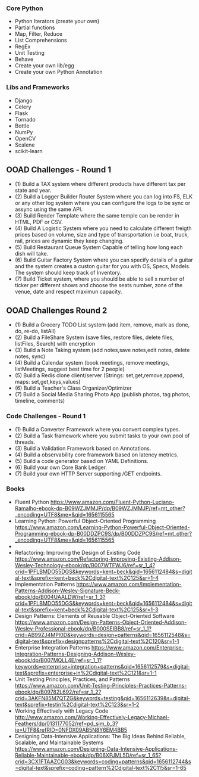 ### Core Python

* Python Iterators (create your own)
* Partial functions
* Map, Filter, Reduce
* List Comprehensions
* RegEx
* Unit Testing
* Behave
* Create your own lib/egg
* Create your own Python Annotation

### Libs and Frameworks

* Django 
* Celery
* Flask
* Tornado
* Bottle
* NumPy
* OpenCV 
* Scalene
* scikit-learn

## OOAD Challenges - Round 1

* (1) Build a TAX system where different products have different tax per state and year.
* (2) Build a Logger Builder Router System where you can log into FS, ELK or any other log system where you can configure the logs to be sync or assync using the same API.
* (3) Build Render Template where the same temple can be render in HTML, PDF or CSV.
* (4) Build A Logistic System where you need to calculate different freigth prices based on volume, size and type of transportation i.e boat, truck, rail, prices are dynamic they keep changing.
* (5) Build Restaurant Queue System Capable of telling how long each dish will take.
* (6) Build Guitar Factory System where you can specify details of a guitar and the system creates a 
custon guitar for you with OS, Specs, Models. The system should keep track of Inventory.
* (7) Build Ticket system, where you should be able to sell x number of ticker per different shows and
choose the seats number, zone of the venue, date and respect maximun capacity.

## OOAD Challenges Round 2

* (1) Build a Grocery TODO List system (add item, remove, mark as done, do, re-do, listAll)
* (2) Build a FileShare System  (save files, restore files, delete files, listFiles, Search) with encryption
* (3) Build a Note Taking system (add notes,save notes,edit notes, delete notes, sync)
* (4) Build a Calendar system (book meetings, remove meetings, listMeetings, suggest best time for 2 people)
* (5) Build a Redis clone client/server (Strings: set,get,remove,append, maps: set,get,keys,values)
* (6) Build a Teacher's Class Organizer/Optimizer
* (7) Build a Social Media Sharing Photo App (publish photos, tag photos, timeline, comments)

### Code Challenges - Round 1

* (1) Build a Converter Framework where you convert complex types.
* (2) Build a Task framework where you submit tasks to your own pool of threads.
* (3) Build a Validation Framework based on Annotations.
* (4) Build a observability core framework based on latency metrics.
* (5) Build a code generator based on YAML Definitions.
* (6) Build your own Core Bank Ledger.
* (7) Build your own HTTP Server supporting /GET endpoints.

### Books

* Fluent Python
https://www.amazon.com/Fluent-Python-Luciano-Ramalho-ebook-dp-B09WZJMMJP/dp/B09WZJMMJP/ref=mt_other?_encoding=UTF8&me=&qid=1656115565
* Learning Python: Powerful Object-Oriented Programming
https://www.amazon.com/Learning-Python-Powerful-Object-Oriented-Programming-ebook-dp-B00DDZPC9S/dp/B00DDZPC9S/ref=mt_other?_encoding=UTF8&me=&qid=1656115565
* 
* Refactoring: Improving the Design of Existing Code
https://www.amazon.com/Refactoring-Improving-Existing-Addison-Wesley-Technology-ebook/dp/B007WTFWJ6/ref=sr_1_4?crid=1PFLBMDO55DGS&keywords=kent+beck&qid=1656112484&s=digital-text&sprefix=kent+beck%2Cdigital-text%2C125&sr=1-4
* Implementation Patterns
https://www.amazon.com/Implementation-Patterns-Addison-Wesley-Signature-Beck-ebook/dp/B004UAALDW/ref=sr_1_3?crid=1PFLBMDO55DGS&keywords=kent+beck&qid=1656112484&s=digital-text&sprefix=kent+beck%2Cdigital-text%2C125&sr=1-3
* Design Patterns: Elements of Reusable Object-Oriented Software 
https://www.amazon.com/Design-Patterns-Object-Oriented-Addison-Wesley-Professional-ebook/dp/B000SEIBB8/ref=sr_1_1?crid=AB99ZJ4MPI0D&keywords=design+patterns&qid=1656112548&s=digital-text&sprefix=designpatterns%2Cdigital-text%2C120&sr=1-1
* Enterprise Integration Patterns
https://www.amazon.com/Enterprise-Integration-Patterns-Designing-Addison-Wesley-ebook/dp/B007MQLL4E/ref=sr_1_1?keywords=enterprise+integration+patterns&qid=1656112579&s=digital-text&sprefix=enterprise+in%2Cdigital-text%2C121&sr=1-1
* Unit Testing Principles, Practices, and Patterns
https://www.amazon.com/Unit-Testing-Principles-Practices-Patterns-ebook/dp/B09782L692/ref=sr_1_2?crid=3AKFN85M7QTZG&keywords=testing&qid=1656112639&s=digital-text&sprefix=testin%2Cdigital-text%2C123&sr=1-2
* Working Effectively with Legacy Code
http://www.amazon.com/Working-Effectively-Legacy-Michael-Feathers/dp/0131177052/ref=pd_sim_b_3?ie=UTF8&refRID=0NFDX09AB5N8Y6EM4BB5
* Designing Data-Intensive Applications: The Big Ideas Behind Reliable, Scalable, and Maintainable Systems
https://www.amazon.com/Designing-Data-Intensive-Applications-Reliable-Maintainable-ebook/dp/B06XPJML5D/ref=sr_1_65?crid=3CX1FTAAZCG03&keywords=coding+patterns&qid=1656112744&s=digital-text&sprefix=coding+pattern%2Cdigital-text%2C115&sr=1-65